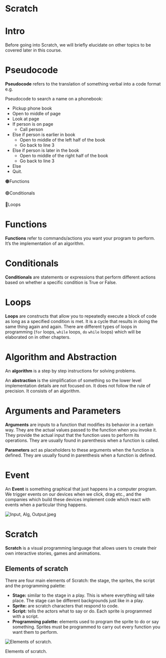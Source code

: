 # Scratch

# Intro

Before going into Scratch, we will briefly elucidate on other topics to be covered later in this course.

# Pseudocode

**Pseudocode** refers to the translation of something verbal into a code format e.g.

Pseudocode to search a name on a phonebook:

- Pickup phone book
- Open to middle of page
- Look at page
- If person is on page
    - Call person
- Else if person is earlier in book
    - Open to middle of the left half of the book
    - Go back to line 3
- Else if person is later in the book
    - Open to middle of the right half of the book
    - Go back to line 3
- Else
- Quit.

🟠Functions

🟢Conditionals

🔵Loops

# Functions

**Functions** refer to commands/actions you want your program to perform. It’s the implementation of an algorithm.

# Conditionals

**Conditionals** are statements or expressions that perform different actions based on whether a specific condition is True or False. 

# Loops

**Loops** are constructs that allow you to repeatedly execute a block of code as long as a specified condition is met. It is a cycle that results in doing the same thing again and again.  There are different types of loops in programming (`for` loops, `while` loops, `do` `while` loops) which will be elaborated on in other chapters.

# Algorithm and Abstraction

An **algorithm** is a step by step instructions for solving problems.

An **abstraction** is the simplification of something so the lower level implementation details are not focused on. It does not follow the rule of precision. It consists of an algorithm.

# Arguments and Parameters

**Arguments** are inputs to a function that modifies its behavior in a certain way. They are the actual values passed to the function when you invoke it. They provide the actual input that the function uses to perform its operations. They are usually found in parenthesis when a function is called.

**Parameters** act as placeholders to these arguments when the function is defined. They are usually found in parenthesis when a function is defined.

# Event

An **Event** is something graphical that just happens in a computer program. We trigger events on our devices when we click, drag etc., and the companies which build these devices implement code which react with events when a particular thing happens.

![Input, Alg, Output.jpeg](Scratch%2059a65bdda4fd4e6c80c3237c5eafd37e/Input_Alg_Output.jpeg)

# Scratch

**Scratch** is a visual programming language that allows users to create their own interactive stories, games and animations.

## Elements of scratch

There are four main elements of Scratch: the stage, the sprites, the script and the programming palette:

- **Stage:** similar to the stage in a play. This is where everything will take place. The stage can be different backgrounds just like in a play.
- **Sprite:** are scratch characters that respond to code.
- **Script:** tells the actors what to say or do. Each sprite is programmed with a script.
- **Programming palette:** elements used to program the sprite to do or say something. Sprites
must be programmed to carry out every function you want them to perform.

![Elements of scratch.](elementsofscratch.jpg)

Elements of scratch.